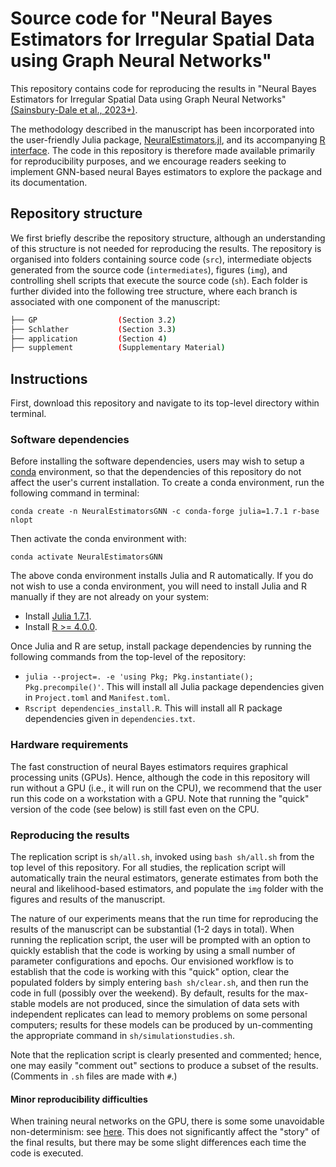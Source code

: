 # Source code for "Neural Bayes Estimators for Irregular Spatial Data using Graph Neural Networks"

This repository contains code for reproducing the results in "Neural Bayes Estimators for Irregular Spatial Data using Graph Neural Networks" [(Sainsbury-Dale et al., 2023+)](TODO).

The methodology described in the manuscript has been incorporated into the user-friendly Julia package, [NeuralEstimators.jl](https://github.com/msainsburydale/NeuralEstimators.jl), and its accompanying [R interface](https://github.com/msainsburydale/NeuralEstimators). The code in this repository is therefore made available primarily for reproducibility purposes, and we encourage readers seeking to implement GNN-based neural Bayes estimators to explore the package and its documentation.  

## Repository structure

We first briefly describe the repository structure, although an understanding of this structure is not needed for reproducing the results. The repository is organised into folders containing source code (`src`), intermediate objects generated from the source code (`intermediates`), figures (`img`), and controlling shell scripts that execute the source code (`sh`). Each folder is further divided into the following tree structure, where each branch is associated with one component of the manuscript:

```bash
├── GP                  (Section 3.2)
├── Schlather           (Section 3.3)
├── application         (Section 4)
├── supplement          (Supplementary Material)
```


## Instructions

First, download this repository and navigate to its top-level directory within terminal.

### Software dependencies

Before installing the software dependencies, users may wish to setup a [conda](https://docs.conda.io/projects/conda/en/latest/user-guide/install/linux.html) environment, so that the dependencies of this repository do not affect the user's current installation. To create a conda environment, run the following command in terminal:

```
conda create -n NeuralEstimatorsGNN -c conda-forge julia=1.7.1 r-base nlopt
```

Then activate the conda environment with:

```
conda activate NeuralEstimatorsGNN
```

The above conda environment installs Julia and R automatically. If you do not wish to use a conda environment, you will need to install Julia and R manually if they are not already on your system:  

- Install [Julia 1.7.1](https://julialang.org/downloads/).
- Install [R >= 4.0.0](https://www.r-project.org/).

Once Julia and R are setup, install package dependencies by running the following commands from the top-level of the repository:
-  `julia --project=. -e 'using Pkg; Pkg.instantiate(); Pkg.precompile()'`. This will install all Julia package dependencies given in `Project.toml` and `Manifest.toml`.
- `Rscript dependencies_install.R`. This will install all R package dependencies given in `dependencies.txt`.


### Hardware requirements

The fast construction of neural Bayes estimators requires graphical processing units (GPUs). Hence, although the code in this repository will run without a GPU (i.e., it will run on the CPU), we recommend that the user run this code on a workstation with a GPU. Note that running the "quick" version of the code (see below) is still fast even on the CPU.

### Reproducing the results

The replication script is `sh/all.sh`, invoked using `bash sh/all.sh` from the top level of this repository. For all studies, the replication script will automatically train the neural estimators, generate estimates from both the neural and likelihood-based estimators, and populate the `img` folder with the figures and results of the manuscript.

The nature of our experiments means that the run time for reproducing the results of the manuscript can be substantial (1-2 days in total). When running the replication script, the user will be prompted with an option to quickly establish that the code is working by using a small number of parameter configurations and epochs. Our envisioned workflow is to establish that the code is working with this "quick" option, clear the populated folders by simply entering `bash sh/clear.sh`, and then run the code in full (possibly over the weekend). By default, results for the max-stable models are not produced, since the simulation of data sets with independent replicates can lead to memory problems on some personal computers; results for these models can be produced by un-commenting the appropriate command in `sh/simulationstudies.sh`. 

Note that the replication script is clearly presented and commented; hence, one may easily "comment out" sections to produce a subset of the results. (Comments in `.sh` files are made with `#`.)

#### Minor reproducibility difficulties

When training neural networks on the GPU, there is some some unavoidable non-determinism: see [here](https://discourse.julialang.org/t/flux-reproducibility-of-gpu-experiments/62092). This does not significantly affect the "story" of the final results, but there may be some slight differences each time the code is executed.
